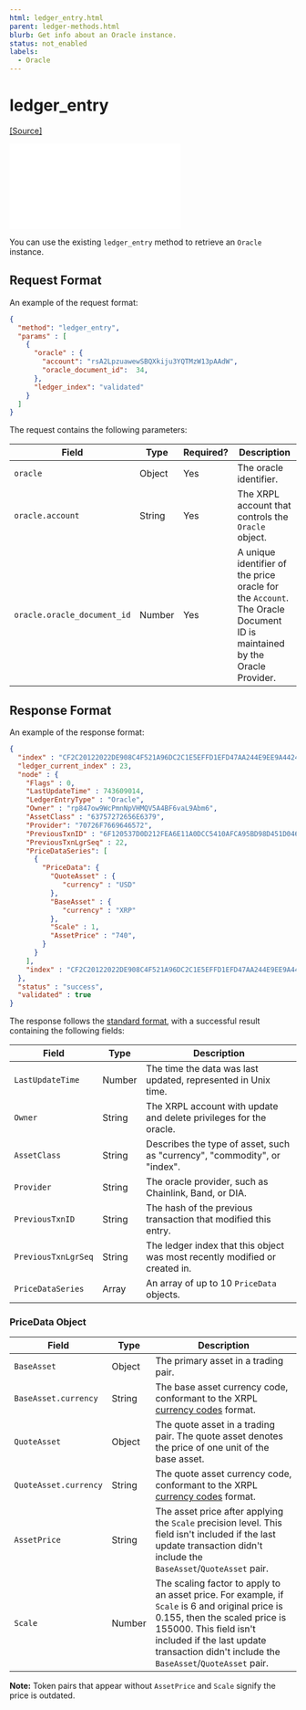 ```yaml
---
html: ledger_entry.html
parent: ledger-methods.html
blurb: Get info about an Oracle instance.
status: not_enabled
labels:
  - Oracle
---
```

# ledger_entry
[[Source]](https://github.com/XRPLF/rippled/blob/bf6f5294a9b83653888600e78da8650896e9d393/src/ripple/rpc/handlers/LedgerEntry.cpp#L602-L646 "Source")

<embed src="/snippets/_price-oracles-disclaimer.md" />

You can use the existing `ledger_entry` method to retrieve an `Oracle` instance.


## Request Format

An example of the request format:

```json
{
  "method": "ledger_entry",
  "params" : [
    {
      "oracle" : {
        "account": "rsA2LpzuawewSBQXkiju3YQTMzW13pAAdW",
        "oracle_document_id":  34,
      },
      "ledger_index": "validated"
    }
  ]
}
```

The request contains the following parameters:

| Field                       | Type   | Required? | Description |
|-----------------------------|--------|-----------|-------------|
| `oracle`                    | Object | Yes       | The oracle identifier. |
| `oracle.account`            | String | Yes       | The XRPL account that controls the `Oracle` object. |
| `oracle.oracle_document_id` | Number | Yes       | A unique identifier of the price oracle for the `Account`. The Oracle Document ID is maintained by the Oracle Provider. |


## Response Format

An example of the response format:

```json
{
  "index" : "CF2C20122022DE908C4F521A96DC2C1E5EFFD1EFD47AA244E9EE9A442451162E",
  "ledger_current_index" : 23,
  "node" : {
    "Flags" : 0,
    "LastUpdateTime" : 743609014,
    "LedgerEntryType" : "Oracle",
    "Owner" : "rp847ow9WcPmnNpVHMQV5A4BF6vaL9Abm6",
    "AssetClass" : "63757272656E6379",
    "Provider": "70726F7669646572",
    "PreviousTxnID" : "6F120537D0D212FEA6E11A0DCC5410AFCA95BD98D451D046832E6C4C4398164D",
    "PreviousTxnLgrSeq" : 22,
    "PriceDataSeries": [
      {
        "PriceData": {
          "QuoteAsset" : {
             "currency" : "USD"
          },
          "BaseAsset" : {
             "currency" : "XRP"
          },
          "Scale" : 1,
          "AssetPrice" : "740",
        }
      }
    ],
    "index" : "CF2C20122022DE908C4F521A96DC2C1E5EFFD1EFD47AA244E9EE9A442451162E"
  },
  "status" : "success",
  "validated" : true
}
```

The response follows the [standard format](https://xrpl.org/response-formatting.html), with a successful result containing the following fields:

| Field               | Type   | Description |
|---------------------|--------|-------------|
| `LastUpdateTime`    | Number | The time the data was last updated, represented in Unix time. |
| `Owner`             | String | The XRPL account with update and delete privileges for the oracle. |
| `AssetClass`        | String | Describes the type of asset, such as "currency", "commodity", or "index". |
| `Provider`          | String | The oracle provider, such as Chainlink, Band, or DIA. |
| `PreviousTxnID`     | String | The hash of the previous transaction that modified this entry. |
| `PreviousTxnLgrSeq` | String | The ledger index that this object was most recently modified or created in. |
| `PriceDataSeries`   | Array  | An array of up to 10 `PriceData` objects. |


### PriceData Object

| Field                 | Type   | Description |
|-----------------------|--------|-------------|
| `BaseAsset`           | Object | The primary asset in a trading pair. |
| `BaseAsset.currency`  | String | The base asset currency code, conformant to the XRPL [currency codes](https://xrpl.org/currency-formats.html#standard-currency-codes) format. |
| `QuoteAsset`          | Object | The quote asset in a trading pair. The quote asset denotes the price of one unit of the base asset. |
| `QuoteAsset.currency` | String | The quote asset currency code, conformant to the XRPL [currency codes](https://xrpl.org/currency-formats.html#standard-currency-codes) format. |
| `AssetPrice`          | String | The asset price after applying the `Scale` precision level. This field isn't included if the last update transaction didn't include the `BaseAsset`/`QuoteAsset` pair. |
| `Scale`               | Number | The scaling factor to apply to an asset price. For example, if `Scale` is 6 and original price is 0.155, then the scaled price is 155000. This field isn't included if the last update transaction didn't include the `BaseAsset`/`QuoteAsset` pair. |

**Note:** Token pairs that appear without `AssetPrice` and `Scale` signify the price is outdated.